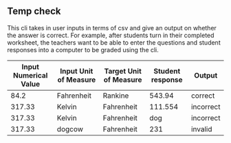 ## Temp check 

This cli takes in user inputs in terms of csv and give an output on whether the answer is correct. For example, after students turn in their completed worksheet, the teachers want to be able to enter the questions and student responses into a computer to be graded using the cli. 


| Input Numerical Value | Input Unit of Measure | Target Unit of Measure | Student response | Output | 
| ----------- | ----------- | ----------- | ----------- | ----------- | 
| 84.2        | Fahrenheit  | Rankine    | 543.94    | correct     | 
| 317.33      | Kelvin      | Fahrenheit | 111.554    | incorrect     | 
| 317.33      | Kelvin      | Fahrenheit | dog    | incorrect     | 
| 317.33      | dogcow      | Fahrenheit | 231      | invalid     | 



